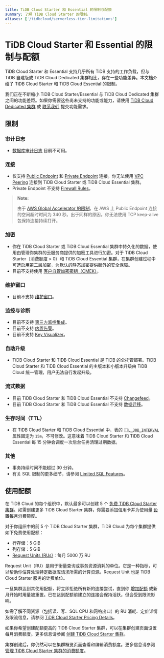 ```yaml
---
title: TiDB Cloud Starter 和 Essential 的限制与配额
summary: 了解 TiDB Cloud Starter 的限制。
aliases: ['/tidbcloud/serverless-tier-limitations']
---
```


# TiDB Cloud Starter 和 Essential 的限制与配额

<!-- markdownlint-disable MD026 -->

TiDB Cloud Starter 和 Essential 支持几乎所有 TiDB 支持的工作负载，但与 TiDB 自建版或 TiDB Cloud Dedicated 集群相比，存在一些功能差异。本文档介绍了 TiDB Cloud Starter 和 TiDB Cloud Essential 的限制。

我们正在不断缩小 TiDB Cloud Starter/Essential 与 TiDB Cloud Dedicated 集群之间的功能差距。如果你需要这些尚未支持的功能或能力，请使用 [TiDB Cloud Dedicated 集群](/tidb-cloud/select-cluster-tier.md#tidb-cloud-dedicated) 或 [联系我们](https://www.pingcap.com/contact-us/?from=en) 提交功能需求。

## 限制

### 审计日志

- [数据库审计日志](/tidb-cloud/tidb-cloud-auditing.md) 目前不可用。

### 连接

- 仅支持 [Public Endpoint](/tidb-cloud/connect-via-standard-connection-serverless.md) 和 [Private Endpoint](/tidb-cloud/set-up-private-endpoint-connections-serverless.md) 连接。你无法使用 [VPC Peering](/tidb-cloud/set-up-vpc-peering-connections.md) 连接到 TiDB Cloud Starter 或 TiDB Cloud Essential 集群。
- Private Endpoint 不支持 [Firewall Rules](/tidb-cloud/configure-serverless-firewall-rules-for-public-endpoints.md)。

> **Note:**
>
> 由于 [AWS Global Accelerator 的限制](https://docs.aws.amazon.com/global-accelerator/latest/dg/introduction-how-it-works.html#about-idle-timeout)，在 AWS 上 Public Endpoint 连接的空闲超时时间为 340 秒。出于同样的原因，你无法使用 TCP keep-alive 包保持连接持续打开。

### 加密

- 你在 TiDB Cloud Starter 或 TiDB Cloud Essential 集群中持久化的数据，使用由管理你集群的云服务商提供的加密工具进行加密。对于 TiDB Cloud Starter（消费额度 > 0）和 TiDB Cloud Essential 集群，在集群创建过程中可选启用第二层加密，为默认的静态加密提供额外的安全保障。
- 目前不支持使用 [客户自管加密密钥（CMEK）](/tidb-cloud/tidb-cloud-encrypt-cmek-aws.md)。

### 维护窗口

- 目前不支持 [维护窗口](/tidb-cloud/configure-maintenance-window.md)。

### 监控与诊断

- 目前不支持 [第三方监控集成](/tidb-cloud/third-party-monitoring-integrations.md)。
- 目前不支持 [内置告警](/tidb-cloud/monitor-built-in-alerting.md)。
- 目前不支持 [Key Visualizer](/tidb-cloud/tune-performance.md#key-visualizer)。

### 自助升级

- TiDB Cloud Starter 和 TiDB Cloud Essential 是 TiDB 的全托管部署。TiDB Cloud Starter 和 TiDB Cloud Essential 的主版本和小版本升级由 TiDB Cloud 统一管理，用户无法自行发起升级。

### 流式数据

- 目前 TiDB Cloud Starter 和 TiDB Cloud Essential 不支持 [Changefeed](/tidb-cloud/changefeed-overview.md)。
- 目前 TiDB Cloud Starter 和 TiDB Cloud Essential 不支持 [数据迁移](/tidb-cloud/migrate-from-mysql-using-data-migration.md)。

### 生存时间（TTL）

- 在 TiDB Cloud Starter 和 TiDB Cloud Essential 中，表的 [`TTL_JOB_INTERVAL`](/time-to-live.md#ttl-job) 属性固定为 `15m`，不可修改。这意味着 TiDB Cloud Starter 和 TiDB Cloud Essential 每 15 分钟会调度一次后台任务清理过期数据。

### 其他

- 事务持续时间不能超过 30 分钟。
- 有关 SQL 限制的更多细节，请参阅 [Limited SQL Features](/tidb-cloud/limited-sql-features.md)。

## 使用配额

在 TiDB Cloud 的每个组织中，默认最多可以创建 5 个 [免费 TiDB Cloud Starter 集群](/tidb-cloud/select-cluster-tier.md#tidb-cloud-serverless)。如需创建更多 TiDB Cloud Starter 集群，你需要添加信用卡并为使用量 [设置每月消费额度](/tidb-cloud/manage-serverless-spend-limit.md)。

对于你组织中的前 5 个 TiDB Cloud Starter 集群，TiDB Cloud 为每个集群提供如下免费使用配额：

- 行存储：5 GiB
- 列存储：5 GiB
- [Request Units (RUs)](/tidb-cloud/tidb-cloud-glossary.md#request-unit)：每月 5000 万 RU

Request Unit（RU）是用于衡量查询或事务资源消耗的单位。它是一种指标，可以帮助你估算处理特定数据库请求所需的计算资源。Request Unit 也是 TiDB Cloud Starter 服务的计费单位。

一旦集群达到其使用配额，将立即拒绝所有新的连接尝试，直到你 [增加配额](/tidb-cloud/manage-serverless-spend-limit.md#update-spending-limit) 或新月开始时用量被重置。已在达到配额前建立的连接会保持活跃，但会受到限流影响。

如需了解不同资源（包括读、写、SQL CPU 和网络出口）的 RU 消耗、定价详情及限流信息，请参阅 [TiDB Cloud Starter Pricing Details](https://www.pingcap.com/tidb-cloud-starter-pricing-details/)。

如果你希望创建配额更高的 TiDB Cloud Starter 集群，可以在集群创建页面设置每月消费额度。更多信息请参阅 [创建 TiDB Cloud Starter 集群](/tidb-cloud/create-tidb-cluster-serverless.md)。

集群创建后，你仍然可以在集群概览页面查看和编辑消费额度。更多信息请参阅 [管理 TiDB Cloud Starter 集群的消费额度](/tidb-cloud/manage-serverless-spend-limit.md)。